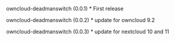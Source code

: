 owncloud-deadmanswitch (0.0.1)
	* First release

owncloud-deadmanswitch (0.0.2)
	* update for owncloud 9.2

owncloud-deadmanswitch (0.0.3)
	* update for nextcloud 10 and 11

